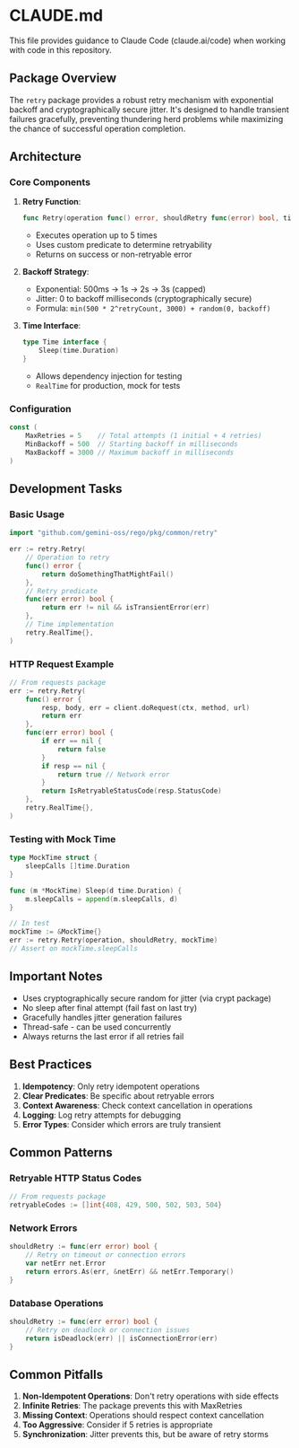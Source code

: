 # CLAUDE.md

This file provides guidance to Claude Code (claude.ai/code) when working with code in this repository.

## Package Overview

The `retry` package provides a robust retry mechanism with exponential backoff and cryptographically secure jitter. It's designed to handle transient failures gracefully, preventing thundering herd problems while maximizing the chance of successful operation completion.

## Architecture

### Core Components

1. **Retry Function**:
   ```go
   func Retry(operation func() error, shouldRetry func(error) bool, time Time) error
   ```
   - Executes operation up to 5 times
   - Uses custom predicate to determine retryability
   - Returns on success or non-retryable error

2. **Backoff Strategy**:
   - Exponential: 500ms → 1s → 2s → 3s (capped)
   - Jitter: 0 to backoff milliseconds (cryptographically secure)
   - Formula: `min(500 * 2^retryCount, 3000) + random(0, backoff)`

3. **Time Interface**:
   ```go
   type Time interface {
       Sleep(time.Duration)
   }
   ```
   - Allows dependency injection for testing
   - `RealTime` for production, mock for tests

### Configuration

```go
const (
    MaxRetries = 5    // Total attempts (1 initial + 4 retries)
    MinBackoff = 500  // Starting backoff in milliseconds
    MaxBackoff = 3000 // Maximum backoff in milliseconds
)
```

## Development Tasks

### Basic Usage

```go
import "github.com/gemini-oss/rego/pkg/common/retry"

err := retry.Retry(
    // Operation to retry
    func() error {
        return doSomethingThatMightFail()
    },
    // Retry predicate
    func(err error) bool {
        return err != nil && isTransientError(err)
    },
    // Time implementation
    retry.RealTime{},
)
```

### HTTP Request Example

```go
// From requests package
err := retry.Retry(
    func() error {
        resp, body, err = client.doRequest(ctx, method, url)
        return err
    },
    func(err error) bool {
        if err == nil {
            return false
        }
        if resp == nil {
            return true // Network error
        }
        return IsRetryableStatusCode(resp.StatusCode)
    },
    retry.RealTime{},
)
```

### Testing with Mock Time

```go
type MockTime struct {
    sleepCalls []time.Duration
}

func (m *MockTime) Sleep(d time.Duration) {
    m.sleepCalls = append(m.sleepCalls, d)
}

// In test
mockTime := &MockTime{}
err := retry.Retry(operation, shouldRetry, mockTime)
// Assert on mockTime.sleepCalls
```

## Important Notes

- Uses cryptographically secure random for jitter (via crypt package)
- No sleep after final attempt (fail fast on last try)
- Gracefully handles jitter generation failures
- Thread-safe - can be used concurrently
- Always returns the last error if all retries fail

## Best Practices

1. **Idempotency**: Only retry idempotent operations
2. **Clear Predicates**: Be specific about retryable errors
3. **Context Awareness**: Check context cancellation in operations
4. **Logging**: Log retry attempts for debugging
5. **Error Types**: Consider which errors are truly transient

## Common Patterns

### Retryable HTTP Status Codes

```go
// From requests package
retryableCodes := []int{408, 429, 500, 502, 503, 504}
```

### Network Errors

```go
shouldRetry := func(err error) bool {
    // Retry on timeout or connection errors
    var netErr net.Error
    return errors.As(err, &netErr) && netErr.Temporary()
}
```

### Database Operations

```go
shouldRetry := func(err error) bool {
    // Retry on deadlock or connection issues
    return isDeadlock(err) || isConnectionError(err)
}
```

## Common Pitfalls

1. **Non-Idempotent Operations**: Don't retry operations with side effects
2. **Infinite Retries**: The package prevents this with MaxRetries
3. **Missing Context**: Operations should respect context cancellation
4. **Too Aggressive**: Consider if 5 retries is appropriate
5. **Synchronization**: Jitter prevents this, but be aware of retry storms
